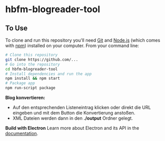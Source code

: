 # hbfm-blogreader-tool

## To Use

To clone and run this repository you'll need [Git](https://git-scm.com) and [Node.js](https://nodejs.org/en/download/) (which comes with [npm](http://npmjs.com)) installed on your computer. From your command line:

```bash
# Clone this repository
git clone https://github.com/...
# Go into the repository
cd hbfm-blogreader-tool
# Install dependencies and run the app
npm install && npm start
# Package app
npm run-script package
```

**Blog konvertieren:**
- Auf den entsprechenden Listeneintrag klicken oder direkt die URL eingeben und mit dem Button die Konvertierung anstoßen.
- XML Dateien werden dann in den **./output** Ordner gelegt.

**Build with Electron**
Learn more about Electron and its API in the [documentation](http://electron.atom.io/docs/latest).

